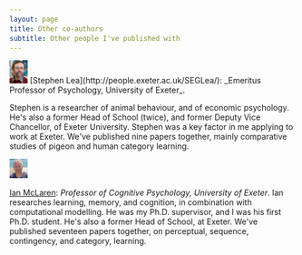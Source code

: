 ```yaml
---
layout: page
title: Other co-authors
subtitle: Other people I've published with
---
```


<img src="/assets/img/segl by ingmar.jpg" alt="Stephen Lea" style="width:32px;">
[Stephen Lea](http://people.exeter.ac.uk/SEGLea/): _Emeritus Professor of Psychology, University of Exeter_. 

Stephen is a researcher of animal behaviour, and of economic psychology. He's also a former Head of School (twice), and former Deputy Vice Chancellor, of Exeter University. Stephen was a key factor in me applying to work at Exeter. We've published nine papers together, mainly comparative studies of pigeon and human category learning. 

<img src="/assets/img/Ian_McLaren.jpg" alt="Ian McLaren" style="width:32px;">

[Ian McLaren](http://psychology.exeter.ac.uk/staff/profile/index.php?web_id=Ian_McLaren): _Professor of Cognitive Psychology, University of Exeter_. Ian researches learning, memory, and cognition, in combination with computational modelling. He was my Ph.D. supervisor, and I was his first Ph.D. student. He's also a former Head of School, at Exeter. We've published seventeen papers together, on perceptual, sequence, contingency, and category, learning. 
